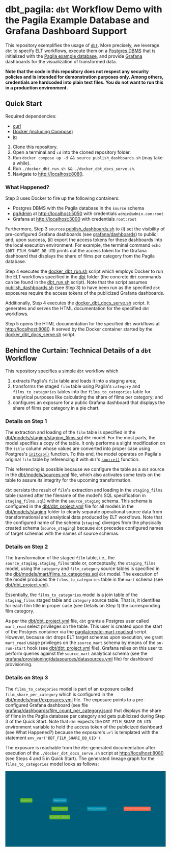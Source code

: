 # dbt_pagila: `dbt` Workflow Demo with the Pagila Example Database and Grafana Dashboard Support

This repository exemplifies the usage of [`dbt`](https://www.getdbt.com). More precisely, we
leverage `dbt` to specify ELT workflows, execute them on a
[Postgres DBMS](https://www.postgresql.org/) that is initialized with the
[Pagila example database](https://github.com/devrimgunduz/pagila), and provide
[Grafana](https://grafana.com) dashboards for the visualization of transformed data.

**Note that the code in this repository does not respect any security policies and is intended for
demonstration purposes only. Among others, credentials are hardcoded into plain text files. You do
not want to run this in a production environment.**

## Quick Start

Required dependencies:
  - [curl](https://curl.se)
  - [Docker (including Compose)](https://www.docker.com/)
  - [jq](https://jqlang.github.io/jq)

1. Clone this repository.
2. Open a terminal and `cd` into the cloned repository folder.
3. Run `docker compose up -d && source publish_dashboards.sh` (may take a while).
4. Run `./docker_dbt_run.sh && ./docker_dbt_docs_serve.sh`.
5. Navigate to [http://localhost:8080](http://localhost:8080).

### What Happened?

Step 3 uses Docker to fire up the following containers:
  - Postgres DBMS with the Pagila database in the `source` schema
  - [pgAdmin](https://www.pgadmin.org) at [http://localhost:5050](http://localhost:5050) with
    credentials `admin@admin.com:root`
  - Grafana at [http://localhost:3000](http://localhost:3000) with credentials `root:root`

Furthermore, Step 3 `source`s [publish_dashboards.sh](publish_dashboards.sh) to (i) set the
visibility of pre-configured Grafana dashboards (see [grafana/dashboards](grafana/dashboards))
to public; and, upon success, (ii) export the access tokens for these dashboards into the local
execution environment. For example, the terminal command `echo $DBT_FILM_SHARE_DB_UID` prints out
the access token for the Grafana dashboard that displays the share of films per category from the
Pagila database.

Step 4 executes the [docker_dbt_run.sh](docker_dbt_run.sh) script which employs Docker to run the
ELT workflows specified in the [dbt](dbt) folder (the concrete `dbt` commands can be found in the
[dbt_run.sh](dbt_run.sh) script). Note that the script assumes
[publish_dashboards.sh](publish_dashboards.sh) (see Step 3) to have been run as the specified
`dbt` exposures require the access tokens of the publicized Grafana dashboards.

Additionally, Step 4 executes the [docker_dbt_docs_serve.sh](docker_dbt_docs_serve.sh) script. It
generates and serves the HTML documentation for the specified `dbt` workflows.

Step 5 opens the HTML documentation for the specified `dbt` workflows at
[http://localhost:8080](http://localhost:8080). It served by the Docker container started by the
[docker_dbt_docs_serve.sh](docker_dbt_docs_serve.sh) script.

## Behind the Curtain: Technical Details of a `dbt` Workflow

This repository specifies a simple `dbt` workflow which
  1. extracts Pagila's `film` table and loads it into a staging area;
  2. transforms the staged `film` table using Pagila's `category` and `films_to_categories` tables
     into the `films_to_categories` table for analytical purposes like calculating the share of
     films per category; and
  3. configures an exposure for a public Grafana dashboard that displays the share of films per
     category in a pie chart.

### Details on Step 1

The extraction and loading of the `film` table is specified in the
[dbt/models/staging/staging_films.sql](dbt/models/staging/staging_films.sql) `dbt` model. For the
most parts, the model specifies a copy of the table. It only performs a slight modification on the
`title` column whose values are converted into proper case using Postgres's
[`initcap()`](https://www.postgresql.org/docs/13/functions-string.html) function. To this end, the
model operates on Pagila's original `film` table by referencing it with `dbt`'s
[`source()`](https://docs.getdbt.com/reference/dbt-jinja-functions/source) function.

This referencing is possible because we configure the table as a `dbt` source in the
[dbt/models/sources.yml](dbt/models/sources.yml) file, which also activates some tests on the table
to assure its integrity for the upcoming transformation.

`dbt` persists the result of `film`'s extraction and loading in the `staging_films` table (named
after the filename of the model's SQL specification in `staging_films.sql`) within the
`source_staging` schema. This schema is configured in the [dbt/dbt_project.yml](dbt/dbt_project.yml)
file for all models in the [dbt/models/staging](dbt/models/staging) folder to clearly separate
operational source data from transformational and analytical data produced by ELT workflows. Note
that the configured name of the schema (`staging`) diverges from the physically created schema
(`source_staging`) because `dbt` precedes configured names of target schemas with the names of
source schemas.

### Details on Step 2

The transformation of the staged `film` table, i.e., the `source_staging.staging_films` table or,
conceptually, the `staging_films` model, using the `category` and `film_category` source tables
is specified in the
[dbt/models/mart/films_to_categories.sql](dbt/models/mart/films_to_categories.sql) `dbt` model. The
execution of the model produces the `films_to_categories` table in the `mart` schema (see
[dbt/dbt_project.yml](dbt/dbt_project.yml)).

Essentially, the `films_to_categories` model is a join table of the `staging_films` staged table and
`category` source table. That is, it identifies for each film title in proper case (see Details on
Step 1) the corresponding film category.

As per the [dbt/dbt_project.yml](dbt/dbt_project.yml) file, `dbt` grants a Postgres user called
`mart_read` select privileges on the table. This user is created upon the start of the Postgres
container via the [pagila/create-mart-read.sql](pagila/create-mart-read.sql) script. However,
because `dbt` drops ELT target schemas upon execution, we grant `mart_read` usage privileges on the
`source_mart` schema by means of the `on-run-start` hook (see
[dbt/dbt_project.yml](dbt/dbt_project.yml) file). Grafana relies on this user to perform queries
against the `source_mart` analytical schema (see the
[grafana/provisioning/datasources/datasources.yml](grafana/provisioning/datasources/datasources.yml)
file) for dashboard provisioning.

### Details on Step 3

The `films_to_categories` model is part of an exposure called `film_share_per_category` which is
configured in the [dbt/models/mart/exposures.yml](dbt/models/mart/exposures.yml) file. The exposure
points to a pre-configured Grafana dashboard (see file
[grafana/dashboards/film_count_per_category.json](grafana/dashboards/film_count_per_category.json))
that displays the share of films in the Pagila database per category and gets publicized during Step
3 of the Quick Start. Note that `dbt` expects the `DBT_FILM_SHARE_DB_UID` environment variable to
hold the access token of the publicized dashboard (see What Happened?) because the exposure's `url`
is templated with the statement `env_var('DBT_FILM_SHARE_DB_UID')`.

The exposure is reachable from the `dbt`-generated documentation after execution of the
`./docker_dbt_docs_serve.sh` script at [http://localhost:8080](http://localhost:8080) (see Steps 4
and 5 in Quick Start). The generated lineage graph for the `films_to_categories` model looks as
follows:

![`films_to_categories` Lineage Graph](lineage-graph.png)